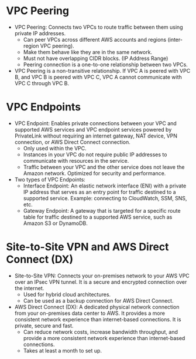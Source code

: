 # VPC Peering

- VPC Peering: Connects two VPCs to route traffic between them using private IP addresses.
  - Can peer VPCs across different AWS accounts and regions (inter-region VPC peering).
  - Make them behave like they are in the same network.
  - Must not have overlapping CIDR blocks. (IP Address Range)
  - Peering connection is a one-to-one relationship between two VPCs.
- VPC Peering is a non-transitive relationship. If VPC A is peered with VPC B, and VPC B is peered with VPC C, VPC A cannot communicate with VPC C through VPC B.

# VPC Endpoints

- VPC Endpoint: Enables private connections between your VPC and supported AWS services and VPC endpoint services powered by PrivateLink without requiring an internet gateway, NAT device, VPN connection, or AWS Direct Connect connection.
  - Only used within the VPC.
  - Instances in your VPC do not require public IP addresses to communicate with resources in the service.
  - Traffic between your VPC and the other service does not leave the Amazon network. Optimized for security and performance.
- Two types of VPC Endpoints:
  - Interface Endpoint: An elastic network interface (ENI) with a private IP address that serves as an entry point for traffic destined to a supported service. Example: connecting to CloudWatch, SSM, SNS, etc.
  - Gateway Endpoint: A gateway that is targeted for a specific route table for traffic destined to a supported AWS service, such as Amazon S3 or DynamoDB.

# Site-to-Site VPN and AWS Direct Connect (DX)

- Site-to-Site VPN: Connects your on-premises network to your AWS VPC over an IPsec VPN tunnel. It is a secure and encrypted connection over the internet.
  - Used for hybrid cloud architectures.
  - Can be used as a backup connection for AWS Direct Connect.
- AWS Direct Connect (DX): A dedicated physical network connection from your on-premises data center to AWS. It provides a more consistent network experience than internet-based connections. It is private, secure and fast.
  - Can reduce network costs, increase bandwidth throughput, and provide a more consistent network experience than internet-based connections.
  - Takes at least a month to set up.
